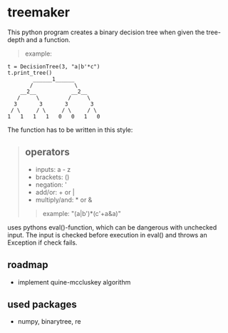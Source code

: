 # treemaker

This python program creates a binary decision tree when given the tree-depth and a function.

> example:

```
t = DecisionTree(3, "a|b'*c")
t.print_tree()
        ______1______
       /             \
    __2__           __2__
   /     \         /     \
  3       3       3       3
 / \     / \     / \     / \
1   1   1   1   0   0   1   0
```

The function has to be written in this style:

> ## operators
>
> - inputs: a - z
> - brackets: ()
> - negation: '
> - add/or: + or |
> - multiply/and: \* or &
>
> > example: "(a|b')\*(c'+a&a)"

uses pythons eval()-function, which can be dangerous with unchecked input. The input is checked before execution in eval() and throws an Exception if check fails.

## roadmap

- implement quine-mccluskey algorithm

## used packages

- numpy, binarytree, re
